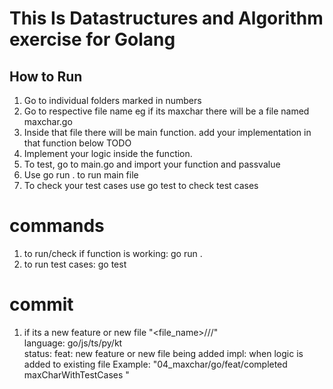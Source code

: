 # This Is Datastructures and Algorithm exercise for Golang

## How to Run

1. Go to individual folders marked in numbers
2. Go to respective file name eg if its maxchar there will be a file named maxchar.go
3. Inside that file there will be main function. add your implementation in that function below TODO
4. Implement your logic inside the function.
5. To test, go to main.go and import your function and passvalue
6. Use go run . to run main file
7. To check your test cases use go test to check test cases

# commands

1. to run/check if function is working: go run .
2. to run test cases: go test

# commit

1. if its a new feature or new file
   "<file_name>/<language>/<status>/<message>"
   <br>
   language: go/js/ts/py/kt
   <br>
   status:
   feat: new feature or new file being added
   impl: when logic is added to existing file
   Example: "04_maxchar/go/feat/completed maxCharWithTestCases "
